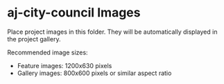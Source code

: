# aj-city-council Images

Place project images in this folder. They will be automatically displayed in the project gallery.

Recommended image sizes:
- Feature images: 1200x630 pixels
- Gallery images: 800x600 pixels or similar aspect ratio
